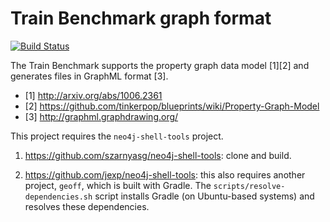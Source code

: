 # Train Benchmark graph format

[![Build Status](https://travis-ci.org/FTSRG/trainbenchmark-graph.svg?branch=master)](https://travis-ci.org/FTSRG/trainbenchmark-graph)

The Train Benchmark supports the property graph data model [1][2] and generates files in GraphML format [3].

- [1] http://arxiv.org/abs/1006.2361
- [2] https://github.com/tinkerpop/blueprints/wiki/Property-Graph-Model
- [3] http://graphml.graphdrawing.org/

This project requires the `neo4j-shell-tools` project.

1. <https://github.com/szarnyasg/neo4j-shell-tools>: clone and build.

2. <https://github.com/jexp/neo4j-shell-tools>: this also requires another project, `geoff`, which is built with Gradle. The `scripts/resolve-dependencies.sh` script installs Gradle (on Ubuntu-based systems) and resolves these dependencies.
